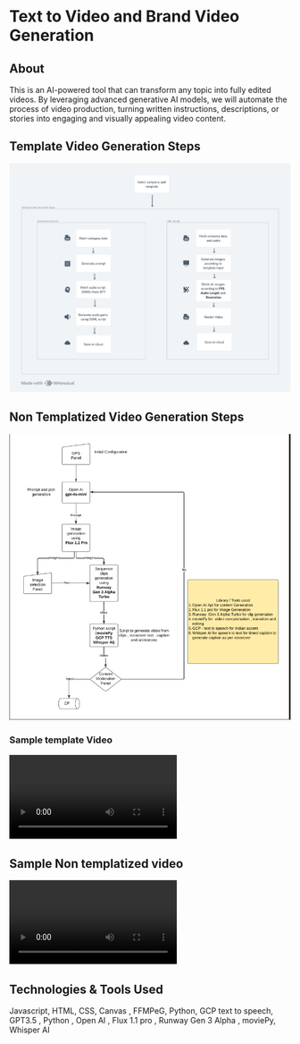 # Text to Video and Brand Video Generation



## About 

This is an AI-powered tool that can transform any topic into fully edited videos. By leveraging advanced generative AI models, we will automate the process of video production, turning written instructions, descriptions, or stories into engaging and visually appealing video content.​



## Template Video Generation Steps

![alt text](image.png)


## Non Templatized Video Generation Steps
![alt text](generic_vid_text_to_video.png)

### Sample template Video
![](video.mp4)

## Sample Non templatized video
![](Non_templatized_output.mp4)
<!-- <video controls src="video 8.mp4" title="Title"></video> -->



## Technologies & Tools Used
Javascript, HTML, CSS, Canvas , FFMPeG, Python, GCP text to speech, GPT3.5 , Python , Open AI , Flux 1.1 pro , Runway Gen 3 Alpha , moviePy, Whisper AI 
